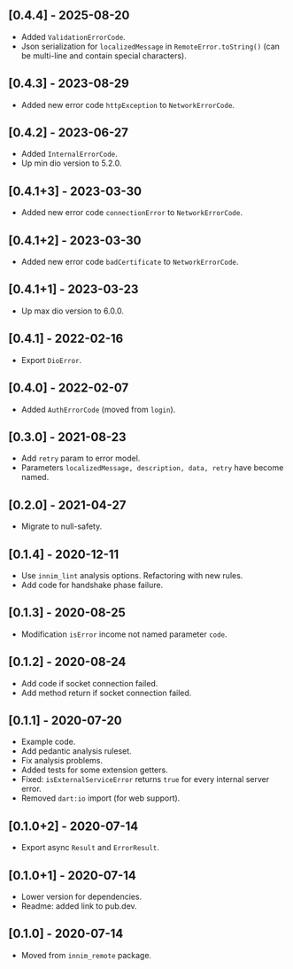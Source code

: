 ## [0.4.4] - 2025-08-20

* Added `ValidationErrorCode`.
* Json serialization for `localizedMessage` in `RemoteError.toString()` (can be multi-line and contain special characters).

## [0.4.3] - 2023-08-29

* Added new error code `httpException` to `NetworkErrorCode`.

## [0.4.2] - 2023-06-27

* Added `InternalErrorCode`.
* Up min dio version to 5.2.0.

## [0.4.1+3] - 2023-03-30

* Added new error code `connectionError` to `NetworkErrorCode`.

## [0.4.1+2] - 2023-03-30

* Added new error code `badCertificate` to `NetworkErrorCode`.

## [0.4.1+1] - 2023-03-23

* Up max dio version to 6.0.0.

## [0.4.1] - 2022-02-16

* Export `DioError`.

## [0.4.0] - 2022-02-07

* Added `AuthErrorCode` (moved from `login`).

## [0.3.0] - 2021-08-23

* Add `retry` param to error model.
* Parameters `localizedMessage, description, data, retry` have become named.

## [0.2.0] - 2021-04-27

* Migrate to null-safety.

## [0.1.4] - 2020-12-11

* Use `innim_lint` analysis options. Refactoring with new rules.
* Add code for handshake phase failure.

## [0.1.3] - 2020-08-25

*  Modification  `isError` income not named parameter `code`.

## [0.1.2] - 2020-08-24

* Add code if socket connection failed.
* Add method return if socket connection failed.

## [0.1.1] - 2020-07-20

* Example code.
* Add pedantic analysis ruleset.
* Fix analysis problems.
* Added tests for some extension getters.
* Fixed: `isExternalServiceError` returns `true` for every internal server error.
* Removed `dart:io` import (for web support).

## [0.1.0+2] - 2020-07-14

* Export async `Result` and `ErrorResult`.

## [0.1.0+1] - 2020-07-14

* Lower version for dependencies.
* Readme: added link to pub.dev.

## [0.1.0] - 2020-07-14

* Moved from `innim_remote` package.
